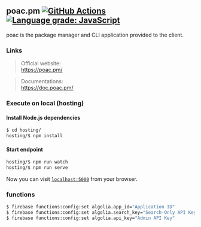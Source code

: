 ## poac.pm [![GitHub Actions](https://github.com/poacpm/poac.pm/workflows/Build%20and%20Deploy/badge.svg)](https://github.com/poacpm/poac.pm/actions?query=workflow%3A%22Build+and+Deploy%22) [![Language grade: JavaScript](https://img.shields.io/lgtm/grade/javascript/g/poacpm/poac.pm.svg?logo=lgtm&logoWidth=18)](https://lgtm.com/projects/g/poacpm/poac.pm/context:javascript)

poac is the package manager and CLI application provided to the client.


### Links
> Official website:<br>
https://poac.pm/

> Documentations:<br>
https://doc.poac.pm/


### Execute on local (hosting)

#### Install Node.js dependencies
```bash
$ cd hosting/
hosting/$ npm install
```

#### Start endpoint
```bash
hosting/$ npm run watch
hosting/$ npm run serve
```

Now you can visit [`localhost:5000`](http://localhost:5000) from your browser.


### functions

```bash
$ firebase functions:config:set algolia.app_id="Application ID"
$ firebase functions:config:set algolia.search_key="Search-Only API Key"
$ firebase functions:config:set algolia.api_key="Admin API Key"
```
